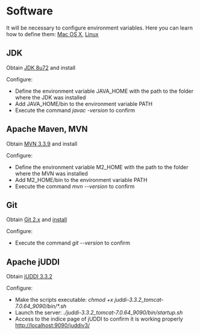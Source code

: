 # Software #


It will be necessary to configure environment variables. Here you can learn how to define them: [Mac OS X](http://www.mkyong.com/mac/how-to-set-environment-variables-on-mac-os-x/),  [Linux](http://www.cyberciti.biz/faq/set-environment-variable-linux/)  

## JDK

Obtain [JDK 8u72](http://www.oracle.com/technetwork/java/javase/downloads/jdk8-downloads-2133151.html) and install


Configure:
* Define the environment variable JAVA_HOME with the path to the folder where the JDK was installed
* Add JAVA_HOME/bin to the environment variable PATH
* Execute the command *javac -version* to confirm


## Apache Maven, MVN
Obtain [MVN 3.3.9](http://maven.apache.org/download.cgi) and install


Configure:
* Define the environment variable M2_HOME with the path to the folder where the MVN was installed
* Add M2_HOME/bin to the environment variable PATH
* Execute the command *mvn --version* to confirm


## Git
Obtain [Git 2.x](https://git-scm.com/download/) and [install](https://git-scm.com/book/en/v2/Getting-Started-Installing-Git)


Configure:
* Execute the command *git --version* to confirm


## Apache jUDDI
Obtain [jUDDI 3.3.2](http://disciplinas.tecnico.ulisboa.pt/leic-sod/2015-2016/download/juddi-3.3.2_tomcat-7.0.64_9090.zip)


Configure:
* Make the scripts executable: *chmod +x juddi-3.3.2_tomcat-7.0.64_9090/bin/\*.sh*
* Launch the server: *./juddi-3.3.2_tomcat-7.0.64_9090/bin/startup.sh*
* Access to the indice page of jUDDI to confirm it is working properly [http://localhost:9090/juddiv3/](http://localhost:9090/juddiv3/)
